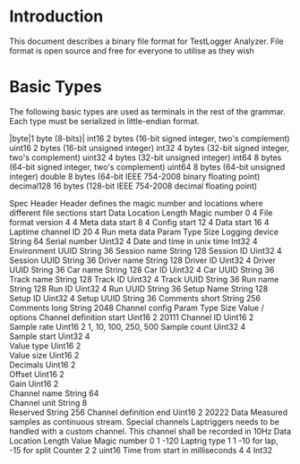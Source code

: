# Introduction
This document describes a binary file format for TestLogger Analyzer.
File format is open source and free for everyone to utilise as they wish

# Basic Types
The following basic types are used as terminals in the rest of the grammar. Each type must be serialized in little-endian format.

|byte|1 byte (8-bits)|
int16	2 bytes (16-bit signed integer, two's complement)
uint16	2 bytes (16-bit unsigned integer)
int32	4 bytes (32-bit signed integer, two's complement)
uint32	4 bytes (32-bit unsigned integer)
int64	8 bytes (64-bit signed integer, two's complement)
uint64	8 bytes (64-bit unsigned integer)
double	8 bytes (64-bit IEEE 754-2008 binary floating point)
decimal128	16 bytes (128-bit IEEE 754-2008 decimal floating point)

Spec
Header
Header defines the magic number and locations where different file sections start
Data
Location
Length
Magic number	0	4
File format version	4	4
Meta data start	8	4
Config start	12	4
Data start	16	4
Laptime channel ID	20	4
Run meta data
Param
Type
Size
Logging device	String	64
Serial number	Uint32	4
Date and time in unix time	Int32	4
Environment UUID	String	36
Session name	String	128
Session ID	Uint32	4
Session UUID	String	36
Driver name	String	128
Driver ID	Uint32	4
Driver UUID	String	36
Car name	String	128
Car ID	Uint32	4
Car UUID	String	36
Track name	String	128
Track ID	Uint32	4
Track UUID	String	36
Run name	String	128
Run ID	Uint32	4
Run UUID	String	36
Setup Name	String	128
Setup ID	Uint32	4
Setup UUID	String	36
Comments short	String	256
Comments long	String	2048
Channel config
Param
Type
Size
Value / options
Channel definition start	Uint16	2	20111
Channel ID	Uint16	2	
Sample rate	Uint16	2	1, 10, 100, 250, 500
Sample count	Uint32	4	
Sample start	Uint32	4	
Value type	Uint16	2	
Value size	Uint16	2	
Decimals	Uint16	2	
Offset	Uint16	2	
Gain	Uint16	2	
Channel name	String	64	
Channel unit	String	8	
Reserved	String	256	
Channel definition end	Uint16	2	20222
Data
Measured samples as continuous stream.
Special channels
Laptriggers needs to be handled with a custom channel. This channel shall be recorded in 10Hz
Data
Location
Length
Value
Magic number	0	1	-120
Laptrig type	1	1	-10 for lap, -15 for split
Counter	2	2	uint16
Time from start in milliseconds	4	4	Int32
